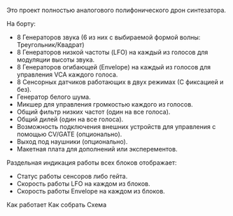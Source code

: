 Это проект полностью аналогового полифонического дрон синтезатора.

На борту:
+ 8 Генераторов звука (6 из них с выбираемой формой волны: Треугольник/Квадрат)
+ 8 Генераторов низкой частоты (LFO) на каждый из голосов для модуляции высоты звука.
+ 8 Генераторов огибающей (Envelope) на каждый из голосов для управления VCA каждого голоса.
+ 8 Сенсорных датчиков работающих в двух режимах (С фиксацией и без).
+ Генератор белого шума.
+ Микшер для управления громкостью каждого из голосов.
+ Общий фильтр низких частот (один на все голоса).
+ Общий дилей (один на все голоса).
+ Возможность подключения внешних устройств для управления с помощью CV/GATE (опционально).
+ Выход под наушники (опционально).
+ Макетная плата для дополнений или эксперементов.

Раздельная индикация работы всех блоков отображает:
+ Статус работы сенсоров либо гейта.
+ Скорость работы LFO на каждом из блоков.
+ Скорость работы Envelope на каждом из блоков.

Как работает
Как собрать
Схема